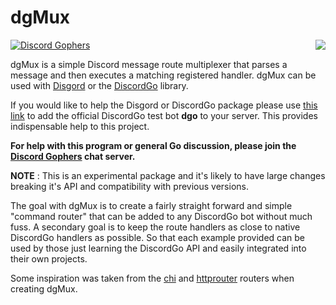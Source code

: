 # dgMux 
[![Discord Gophers](https://img.shields.io/badge/Discord%20Gophers-%23info-blue.svg)](https://discord.gg/0f1SbxBZjYq9jLBk)
<img align="right" src="https://raw.githubusercontent.com/wiki/bwmarrin/disgord/images/gourd.jpg">

dgMux is a simple Discord message route multiplexer that parses a message and 
then executes a matching registered handler. dgMux can be used with 
[Disgord](https://github.com/bwmarrin/disgord) or the 
[DiscordGo](https://github.com/bwmarrin/discordgo) library.

If you would like to help the Disgord or DiscordGo package please use 
[this link](https://discordapp.com/oauth2/authorize?client_id=173113690092994561&scope=bot)
to add the official DiscordGo test bot **dgo** to your server. This provides 
indispensable help to this project.

**For help with this program or general Go discussion, please join the [Discord 
Gophers](https://discord.gg/0f1SbxBZjYq9jLBk) chat server.**

**NOTE** : This is an experimental package and it's likely to have large changes
breaking it's API and compatibility with previous versions.

The goal with dgMux is to create a fairly straight forward and simple 
"command router" that can be added to any DiscordGo bot without much fuss. A 
secondary goal is to keep the route handlers as close to native DiscordGo 
handlers as possible.  So that each example provided can be used by those
just learning the DiscordGo API and easily integrated into their own projects.

Some inspiration was taken from the [chi](https://github.com/go-chi/chi) 
and [httprouter](https://github.com/julienschmidt/httprouter) routers when 
creating dgMux.

